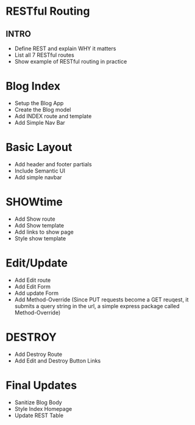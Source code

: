 # RESTful Routing

## INTRO
* Define REST and explain WHY it matters
* List all 7 RESTful routes
* Show example of RESTful routing in practice

# Blog Index
* Setup the Blog App
* Create the Blog model
* Add INDEX route and template
* Add Simple Nav Bar

# Basic Layout
*	Add header and footer partials
*	Include Semantic UI
*	Add simple navbar

# SHOWtime
*	Add Show route
*	Add Show template
*	Add links to show page
*	Style show template

# Edit/Update
*	Add Edit route
*	Add Edit Form
*	Add update Form
*	Add Method-Override (Since PUT requests become a GET reuqest, it submits a query string in the url, a simple express package called Method-Override)

# DESTROY
*	Add Destroy Route
*	Add Edit and Destroy Button Links

# Final Updates
*	Sanitize Blog Body
* 	Style Index Homepage
* 	Update REST Table
